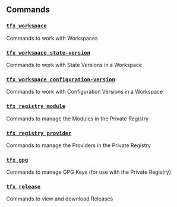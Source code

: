 ## Commands

### [`tfx workspace`](commands/workspace.md)

Commands to work with Workspaces

### [`tfx workspace state-version`](commands/workspace_stateversion.md)

Commands to work with State Versions in a Workspace

### [`tfx workspace configuration-version`](commands/workspace_configurationversion.md)

Commands to work with Configuration Versions in a Workspace

### [`tfx registry module`](commands/registry_module.md)

Commands to manage the Modules in the Private Registry

### [`tfx registry provider`](commands/registry_provider.md)

Commands to manage the Providers in the Private Registry

### [`tfx gpg`](commands/gpg.md)

Commands to manage GPG Keys (for use with the Private Registry)

### [`tfx release`](commands/release.md)

Commands to view and download Releases
